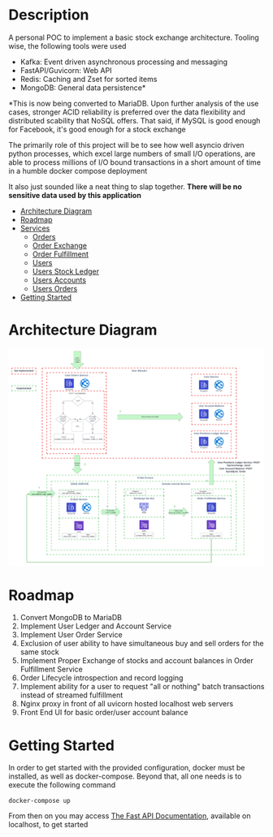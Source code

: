 # Description

A personal POC to implement a basic stock exchange architecture. Tooling wise, the following tools were used
* Kafka: Event driven asynchronous processing and messaging
* FastAPI/Guvicorn: Web API
* Redis: Caching and Zset for sorted items
* MongoDB: General data persistence*

*This is now being converted to MariaDB. Upon further analysis of the use cases, stronger ACID reliability is preferred over the 
data flexibility and distributed scability that NoSQL offers. That said, if MySQL is good enough for Facebook, it's good enough for a stock exchange

The primarily role of this project will be to see how well asyncio driven python processes, which excel large numbers of small I/O operations,
are able to process millions of I/O bound transactions in a short amount of time in a humble docker compose deployment

It also just sounded like a neat thing to slap together. **There will be no sensitive data used by this application**

- [Architecture Diagram](#architecture)
- [Roadmap](#roadmap)
- [Services](#services)
  - [Orders](#orders)
  - [Order Exchange](#order-exchange)
  - [Order Fulfillment](#order-fulfillment)
  - [Users](#users)
  - [Users Stock Ledger](#users-stock-ledger)
  - [Users Accounts](#users-accounts)
  - [Users Orders](#users-orders)
- [Getting Started](#getting-started)

# Architecture Diagram <a name="architecture"></a>
![Architecture Diagram](docs/stock_exchange_diagram.png?raw=true "Stock Exchange ~~Flow~~")

# Roadmap <a name="roadmap"></a>
1. Convert MongoDB to MariaDB
2. Implement User Ledger and Account Service
3. Implement User Order Service
4. Exclusion of user ability to have simultaneous buy and sell orders for the same stock
5. Implement Proper Exchange of stocks and account balances in Order Fulfillment Service
6. Order Lifecycle introspection and record logging
7. Implement ability for a user to request "all or nothing" batch transactions instead of streamed fulfillment
8. Nginx proxy in front of all uvicorn hosted localhost web servers
9. Front End UI for basic order/user account balance

# Getting Started <a name="getting-started"></a>
In order to get started with the provided configuration, docker must be installed, as well as docker-compose. Beyond that,
all one needs is to execute the following command

```shell
docker-compose up
```

From then on you may access [The Fast API Documentation](http://localhost:8000/docs), available on localhost, to get started
